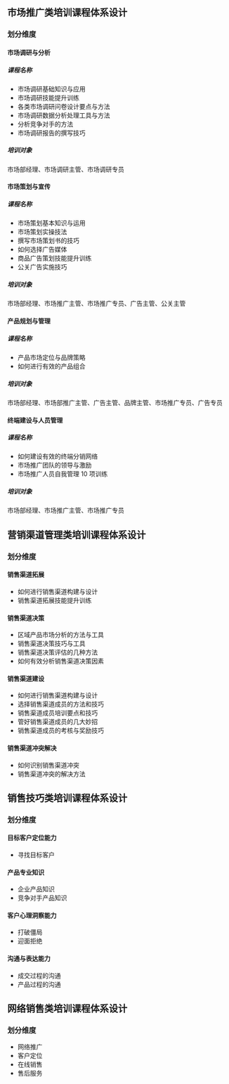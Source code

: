 ## 市场推广类培训课程体系设计
### 划分维度
#### 市场调研与分析
##### 课程名称
- 市场调研基础知识与应用
- 市场调研技能提升训练
- 各类市场调研问卷设计要点与方法
- 市场调研数据分析处理工具与方法
- 分析竞争对手的方法
- 市场调研报告的撰写技巧
##### 培训对象
市场部经理、市场调研主管、市场调研专员
#### 市场策划与宣传
##### 课程名称
- 市场策划基本知识与运用
- 市场策划实操技法
- 撰写市场策划书的技巧
- 如何选择广告媒体
- 商品广告策划技能提升训练
- 公关广告实施技巧
##### 培训对象
市场部经理、市场推广主管、市场推广专员、广告主管、公关主管
#### 产品规划与管理
##### 课程名称
- 产品市场定位与品牌策略
- 如何进行有效的产品组合
##### 培训对象
市场部经理、市场部推广主管、广告主管、品牌主管、市场推广专员、广告专员
#### 终端建设与人员管理
##### 课程名称
- 如何建设有效的终端分销网络
- 市场推广团队的领导与激励
- 市场推广人员自我管理 10 项训练
##### 培训对象
市场部经理、市场推广主管、市场推广专员
## 营销渠道管理类培训课程体系设计
### 划分维度
#### 销售渠道拓展
- 如何进行销售渠道构建与设计
- 销售渠道拓展技能提升训练
#### 销售渠道决策
- 区域产品市场分析的方法与工具
- 销售渠道决策技巧与工具
- 销售渠道决策评估的几种方法
- 如何有效分析销售渠道决策因素
#### 销售渠道建设
- 如何进行销售渠道构建与设计
- 选择销售渠道成员的方法和技巧
- 销售渠道成员培训要点和技巧
- 管好销售渠道成员的几大妙招
- 销售渠道成员的考核与奖励技巧
#### 销售渠道冲突解决
- 如何识别销售渠道冲突
- 销售渠道冲突的解决方法
## 销售技巧类培训课程体系设计
### 划分维度
#### 目标客户定位能力
- 寻找目标客户
#### 产品专业知识
- 企业产品知识
- 竞争对手产品知识
#### 客户心理洞察能力
- 打破僵局
- 迎面拒绝
#### 沟通与表达能力
- 成交过程的沟通
- 产品过程的沟通
## 网络销售类培训课程体系设计
### 划分维度
- 网络推广
- 客户定位
- 在线销售
- 售后服务